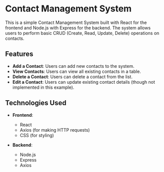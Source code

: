 # Contact Management System

This is a simple Contact Management System built with React for the frontend and Node.js with Express for the backend. The system allows users to perform basic CRUD (Create, Read, Update, Delete) operations on contacts.

## Features

- **Add a Contact**: Users can add new contacts to the system.
- **View Contacts**: Users can view all existing contacts in a table.
- **Delete a Contact**: Users can delete a contact from the list.
- **Edit a Contact**: Users can update existing contact details (though not implemented in this example).

## Technologies Used

- **Frontend**:
  - React
  - Axios (for making HTTP requests)
  - CSS (for styling)
  
- **Backend**:
  - Node.js
  - Express
  - Axios


